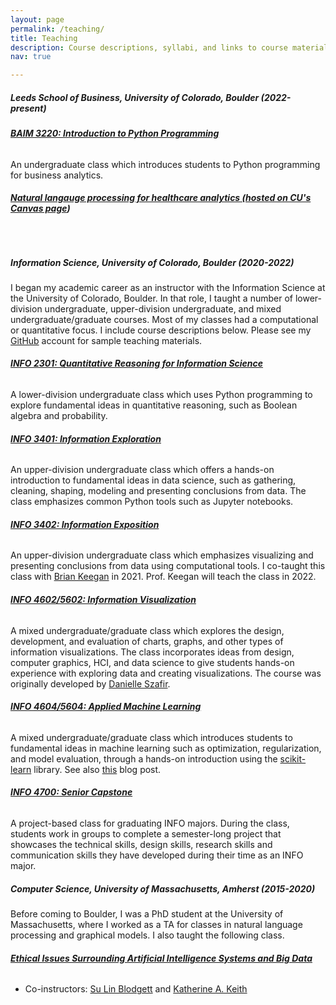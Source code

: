 ```yaml
---
layout: page
permalink: /teaching/
title: Teaching
description: Course descriptions, syllabi, and links to course materials. 
nav: true

---
```

<h5>Leeds School of Business, University of Colorado, Boulder (2022-present) </h5>


<h6><b><a href="https://docs.google.com/document/d/1T-17J0D5Bk4lgCF3zI9fUgMp523VLLF-_11SvFh8ETA/edit?usp=sharing" target="_blank">BAIM 3220:  Introduction to Python Programming</a></b></h6>
An undergraduate class which introduces students to Python programming for business analytics.

<h6><b><a href="https://experts.colorado.edu/display/coursename_MSBX-5425"  target="_blank">Natural langauge processing for healthcare analytics (hosted on CU's Canvas page</a>)</b></h6>


<br>
<h5>Information Science, University of Colorado, Boulder (2020-2022)</h5>

I began my academic career as an instructor with the Information Science at the University of Colorado, Boulder. In that role, I taught a number of lower-division undergraduate, upper-division undergraduate, and mixed undergraduate/graduate courses. Most of my classes had a computational or quantitative focus. I include course descriptions below. Please see my <a href="https://github.com/AbeHandler/teaching_portfolio">GitHub</a> account for sample teaching materials.

<h6><b><a href="/assets/pdf/2301fall.pdf" target="_blank">INFO 2301: Quantitative Reasoning for Information Science</a></b></h6>
A lower-division undergraduate class which uses Python programming to explore fundamental ideas in quantitative reasoning, such as Boolean algebra and probability.

<h6><b><a href="/assets/pdf/3401fall.pdf" target="_blank">INFO 3401: Information Exploration</a></b></h6>
An upper-division undergraduate class which offers a hands-on introduction to fundamental ideas in data science, such as gathering, cleaning, shaping, modeling and presenting conclusions from data. The class emphasizes common Python tools such as Jupyter notebooks.

<h6><b><a href="https://medium.com/information-expositions/syllabus-e41df3c8f283">INFO 3402: Information Exposition</a></b></h6>
An upper-division undergraduate class which emphasizes visualizing and presenting conclusions from data using computational tools. I co-taught this class with <a href="https://www.brianckeegan.com/about/">Brian Keegan</a> in 2021. Prof. Keegan will teach the class in 2022.

<h6><b><a href="https://docs.google.com/document/d/1awolcVQz02cd89yF4nPjuAMUynAo48SZw1TueH99oI4/edit?usp=sharing" target="_blank">INFO 4602/5602: Information Visualization</a></b></h6>
A mixed undergraduate/graduate class which explores the design, development, and evaluation of charts, graphs, and other types of information visualizations. The class incorporates ideas from design, computer graphics, HCI, and data science to give students hands-on experience with exploring data and creating visualizations. The course was originally developed by <a href="https://danielleszafir.com/">Danielle Szafir</a>.

<h6><b><a href="/assets/pdf/4604fall.pdf" target="_blank">INFO 4604/5604: Applied Machine Learning</a></b></h6>
A mixed undergraduate/graduate class which introduces students to fundamental ideas in machine learning such as optimization, regularization, and model evaluation, through a hands-on introduction using the <a href="https://scikit-learn.org/">scikit-learn</a> library. See also <a href="https://www.abehandler.com/blog/2021/what-to_expect-in-applied-ml/">this</a> blog post. 

<h6><b><a href="https://docs.google.com/document/d/1yscwO8KvtnT_5LtutczcV2J6qAmQ3lAtrV2uGo_p5tQ/edit?usp=sharing">INFO 4700: Senior Capstone</a></b></h6>
A project-based class for graduating INFO majors. During the class, students work in groups to complete a semester-long project that showcases the technical skills, design skills, research skills and communication skills they have developed during their time as an INFO major.

<br/>
<h5>Computer Science, University of Massachusetts, Amherst (2015-2020)</h5>

Before coming to Boulder, I was a PhD student at the University of Massachusetts, where I worked as a TA for classes in natural language processing and graphical models. I also taught the following class.

<h6><b><a href="https://github.com/sblodgett/ai-ethics">Ethical Issues Surrounding Artificial Intelligence Systems and Big Data</a></b></h6> 

<ul>
  <li>Co-instructors: <a href="https://sblodgett.github.io/">Su Lin Blodgett</a> and <a href="https://kakeith.github.io/">Katherine A. Keith</a></li>
</ul>  

